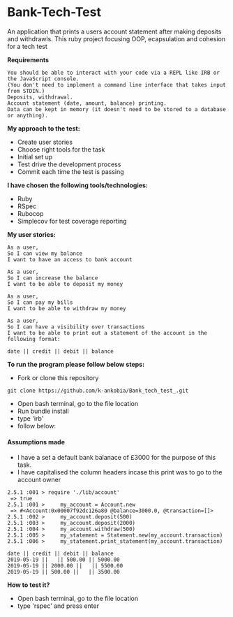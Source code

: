 # Bank-Tech-Test

An application that prints a users account statement after making deposits and withdrawls. This ruby project focusing OOP, ecapsulation and cohesion for a tech test	

**Requirements**
```
You should be able to interact with your code via a REPL like IRB or the JavaScript console.
(You don't need to implement a command line interface that takes input from STDIN.)
Deposits, withdrawal.
Account statement (date, amount, balance) printing.
Data can be kept in memory (it doesn't need to be stored to a database or anything).
```

**My approach to the test:**

* Create user stories
* Choose right tools for the task
* Initial set up
* Test drive the development process
* Commit each time the test is passing

**I have chosen the following tools/technologies:**

* Ruby
* RSpec
* Rubocop
* Simplecov for test coverage reporting

**My user stories:**

```
As a user,
So I can view my balance
I want to have an access to bank account
```

```
As a user,
So I can increase the balance
I want to be able to deposit my money
```

```
As a user,
So I can pay my bills
I want to be able to withdraw my money
```

```
As a user,
So I can have a visibility over transactions
I want to be able to print out a statement of the account in the following format:

date || credit || debit || balance
```

**To run the program please follow below steps:**

* Fork or clone this repository
```
git clone https://github.com/k-ankobia/Bank_tech_test_.git
```
* Open bash terminal, go to the file location
* Run bundle install
* type 'irb'
* follow below:

#### Assumptions made

- I have a set a default bank balanace of £3000 for the purpose of this task. 
- I have capitalised the column headers incase this print was to go to the account owner

```
2.5.1 :001 > require './lib/account'
 => true
2.5.1 :001 >     my_account = Account.new
 => #<Account:0x00007f92dc126a80 @balance=3000.0, @transaction=[]>
2.5.1 :002 >     my_account.deposit(500)
2.5.1 :003 >     my_account.deposit(2000)
2.5.1 :004 >     my_account.withdraw(500)
2.5.1 :005 >     my_statement = Statement.new(my_account.transaction)
2.5.1 :006 >     my_statement.print_statement(my_account.transaction)

date || credit || debit || balance
2019-05-19 ||   || 500.00 || 5000.00
2019-05-19 || 2000.00 ||   || 5500.00
2019-05-19 || 500.00 ||   || 3500.00
```


**How to test it?**

* Open bash terminal, go to the file location
* type 'rspec' and press enter



